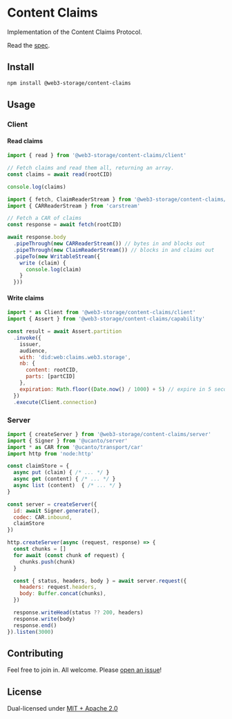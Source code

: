 # Content Claims

Implementation of the Content Claims Protocol.

Read the [spec](https://hackmd.io/@gozala/content-claims).

## Install

```sh
npm install @web3-storage/content-claims
```

## Usage

### Client

#### Read claims

```js
import { read } from '@web3-storage/content-claims/client'

// Fetch claims and read them all, returning an array.
const claims = await read(rootCID)

console.log(claims)
```

```js
import { fetch, ClaimReaderStream } from '@web3-storage/content-claims/client'
import { CARReaderStream } from 'carstream'

// Fetch a CAR of claims
const response = await fetch(rootCID)

await response.body
  .pipeThrough(new CARReaderStream()) // bytes in and blocks out
  .pipeThrough(new ClaimReaderStream()) // blocks in and claims out
  .pipeTo(new WritableStream({
    write (claim) {
      console.log(claim)
    }
  }))
```

#### Write claims

```js
import * as Client from '@web3-storage/content-claims/client'
import { Assert } from '@web3-storage/content-claims/capability'

const result = await Assert.partition
  .invoke({
    issuer,
    audience,
    with: 'did:web:claims.web3.storage',
    nb: {
      content: rootCID,
      parts: [partCID]
    },
    expiration: Math.floor((Date.now() / 1000) + 5) // expire in 5 seconds
  })
  .execute(Client.connection)
```

### Server

```js
import { createServer } from '@web3-storage/content-claims/server'
import { Signer } from '@ucanto/server'
import * as CAR from '@ucanto/transport/car'
import http from 'node:http'

const claimStore = {
  async put (claim) { /* ... */ }
  async get (content) { /* ... */ }
  async list (content)  { /* ... */ }
}

const server = createServer({
  id: await Signer.generate(),
  codec: CAR.inbound,
  claimStore
})

http.createServer(async (request, response) => {
  const chunks = []
  for await (const chunk of request) {
    chunks.push(chunk)
  }

  const { status, headers, body } = await server.request({
    headers: request.headers,
    body: Buffer.concat(chunks),
  })

  response.writeHead(status ?? 200, headers)
  response.write(body)
  response.end()
}).listen(3000)
```

## Contributing

Feel free to join in. All welcome. Please [open an issue](https://github.com/storacha/content-claims/issues)!

## License

Dual-licensed under [MIT + Apache 2.0](https://github.com/storacha/content-claims/blob/main/LICENSE.md)


